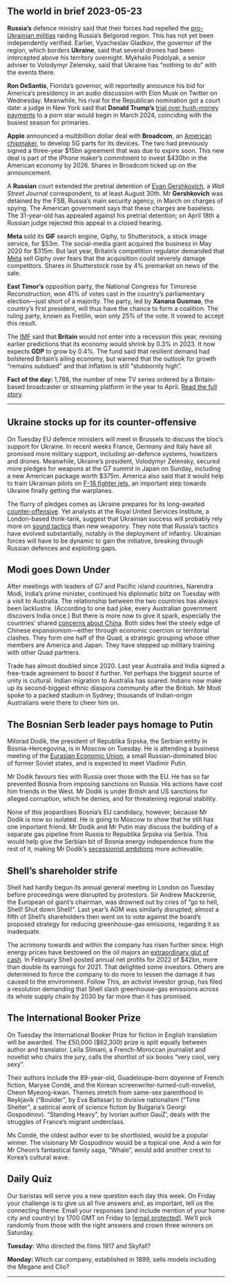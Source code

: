 ## The world in brief 2023-05-23

<strong>Russia’s</strong> defence ministry said that their forces had repelled the [pro-Ukrainian militias](https://www.economist.com/the-economist-explains/2023/05/23/who-are-the-pro-ukrainian-militias-raiding-russias-belgorod-region) raiding Russia’s Belgorod region. This has not yet been independently verified. Earlier, Vyacheslav Gladkov, the governor of the region, which borders <strong>Ukraine</strong>, said that several drones had been intercepted above his territory overnight. Mykhailo Podolyak, a senior adviser to Volodymyr Zelensky, said that Ukraine has “nothing to do” with the events there. 

<strong>Ron DeSantis</strong>, Florida’s governor, will reportedly announce his bid for America’s presidency in an audio discussion with Elon Musk on Twitter on Wednesday. Meanwhile, his rival for the Republican nomination got a court date: a judge in New York said that <strong>Donald Trump’s</strong> [trial over hush-money payments](https://www.economist.com/leaders/2023/03/30/prosecuting-donald-trump-over-stormy-daniels-looks-like-a-mistake) to a porn star would begin in March 2024, coinciding with the busiest season for primaries.

<strong>Apple</strong> announced a multibillion dollar deal with<strong> Broadcom</strong>, an [American chipmaker](https://www.economist.com/business/2022/05/26/will-a-chipmaking-giants-60bn-bet-on-software-pay-off), to develop 5G parts for its devices. The two had previously signed a three-year $15bn agreement that was due to expire soon. This new deal is part of the iPhone maker’s commitment to invest $430bn in the American economy by 2026. Shares in Broadcom ticked up on the announcement.

A <strong>Russian</strong> court extended the pretrial detention of [Evan Gershkovich](https://www.economist.com/europe/2023/03/30/the-kremlin-escalates-its-war-on-truth), a <em>Wall Street Journal </em>correspondent<em>, </em>to at least August 30th. Mr <strong>Gershkovich</strong> was detained by the FSB, Russia’s main security agency, in March on charges of spying. The American government says that these charges are baseless. The 31-year-old has appealed against his pretrial detention; on April 18th a Russian judge rejected this appeal in a closed hearing.

<strong>Meta </strong>sold its <strong>GIF </strong>search engine, Giphy, to Shutterstock, a stock image service, for $53m. The social-media giant acquired the business in May 2020 for $315m. But last year, Britain’s competition regulator demanded that [Meta](https://www.economist.com/business/2023/02/02/things-are-looking-up-for-meta) sell Giphy over fears that the acquisition could severely damage competitors. Shares in Shutterstock rose by 4% premarket on news of the sale.

<strong>East Timor’s</strong> opposition party, the National Congress for Timorese Reconstruction, won 41% of votes cast in the country’s parliamentary election—just short of a majority. The party, led by <strong>Xanana Gusmao</strong>, the country’s first president, will thus have the chance to form a coalition. The ruling party, known as Fretilin, won only 25% of the vote. It vowed to accept this result. 

The [IMF](https://www.economist.com/finance-and-economics/2023/04/04/the-imf-faces-a-nightmarish-identity-crisis) said that<strong> Britain </strong>would not enter into a recession this year, revising earlier predictions that its economy would shrink by 0.3% in 2023. It now expects <strong>GDP</strong> to grow by 0.4%. The fund said that resilient demand had bolstered Britain’s ailing economy, but warned that the outlook for growth “remains subdued” and that inflation is still “stubbornly high”. 

<strong>Fact of the day: </strong>1,788, the number of new TV series ordered by a Britain-based broadcaster or streaming platform in the year to April. [Read the full story](https://www.economist.com/britain/2023/05/21/with-hollywood-on-strike-foreign-shows-enjoy-the-limelight).

----------

## Ukraine stocks up for its counter-offensive

On Tuesday EU defence ministers will meet in Brussels to discuss the bloc’s support for Ukraine. In recent weeks France, Germany and Italy have all promised more military support, including air-defence systems, howitzers and drones. Meanwhile, Ukraine’s president, Volodymyr Zelensky, secured more pledges for weapons at the G7 summit in Japan on Sunday, including a new American package worth $375m. America also said that it would help to train Ukrainian pilots on [F-16 fighter jets](https://www.economist.com/the-economist-explains/2023/02/01/why-does-ukraine-want-western-jets-and-will-it-get-them), an important step towards Ukraine finally getting the warplanes.

The flurry of pledges comes as Ukraine prepares for its long-awaited [counter-offensive](https://www.economist.com/europe/2023/05/12/a-renewed-push-on-bakhmut-fuels-rumours-of-a-ukrainian-counter-offensive). Yet analysts at the Royal United Services Institute, a London-based think-tank, suggest that Ukrainian success will probably rely more on [sound tactics](https://www.economist.com/europe/2023/05/21/russias-army-is-learning-on-the-battlefield) than new weaponry. They note that Russia’s tactics have evolved substantially, notably in the deployment of infantry. Ukrainian forces will have to be dynamic to gain the initiative, breaking through Russian defences and exploiting gaps. 

## Modi goes Down Under

After meetings with leaders of G7 and Pacific island countries, Narendra Modi, India’s prime minister, continued his diplomatic blitz on Tuesday with a visit to Australia. The relationship between the two countries has always been lacklustre. (According to one bad joke, every Australian government discovers India once.) But there is more now to give it spark, especially the countries’ shared [concerns about China](https://www.economist.com/asia/2023/04/25/fearing-china-australia-rethinks-its-defence-strategy). Both sides feel the steely edge of Chinese expansionism—either through economic coercion or territorial clashes. They form one half of the Quad, a strategic grouping whose other members are America and Japan. They have stepped up military training with other Quad partners.

Trade has almost doubled since 2020. Last year Australia and India signed a free-trade agreement to boost it further. Yet perhaps the biggest source of unity is cultural. Indian migration to Australia has soared: Indians now make up its second-biggest ethnic diaspora community after the British. Mr Modi spoke to a packed stadium in Sydney; thousands of Indian-origin Australians were there to cheer him on. 

## The Bosnian Serb leader pays homage to Putin

Milorad Dodik, the president of Republika Srpska, the Serbian entity in Bosnia-Hercegovina, is in Moscow on Tuesday. He is attending a business meeting of the [Eurasian Economic Union](https://www.economist.com/banyan/2014/05/30/where-three-is-a-crowd), a small Russian-dominated bloc of former Soviet states, and is expected to meet Vladimir Putin. 

Mr Dodik favours ties with Russia over those with the EU. He has so far prevented Bosnia from imposing sanctions on Russia. His actions have cost him friends in the West. Mr Dodik is under British and US sanctions for alleged corruption, which he denies, and for threatening regional stability. 

None of this jeopardises Bosnia’s EU candidacy, however, because Mr Dodik is now so isolated. He is going to Moscow to show that he still has one important friend. Mr Dodik and Mr Putin may discuss the building of a separate gas pipeline from Russia to Republika Srpska via Serbia. This would help give the Serbian bit of Bosnia energy independence from the rest of it, making Mr Dodik’s [secessionist ambitions](https://www.economist.com/europe/2022/02/12/bosnia-is-on-the-brink-of-falling-apart-again) more achievable. 

## Shell’s shareholder strife

Shell had hardly begun its annual general meeting in London on Tuesday before proceedings were disrupted by protestors. Sir Andrew Mackzenie, the European oil giant’s chairman, was drowned out by cries of “go to hell, Shell! Shut down Shell!”. Last year’s AGM was similarly disrupted; almost a fifth of Shell’s shareholders then went on to vote against the board’s proposed strategy for reducing greenhouse-gas emissions, regarding it as inadequate. 

The acrimony towards and within the company has risen further since. High energy prices have bestowed on the oil majors an [extraordinary glut of cash](https://www.economist.com/business/2023/02/06/where-on-earth-is-big-oil-spending-its-150bn-profit-bonanza). In February Shell posted annual net profits for 2022 of $42bn, more than double its earnings for 2021. That delighted some investors. Others are determined to force the company to do more to lessen the damage it has caused to the environment. Follow This, an activist investor group, has filed a resolution demanding that Shell slash greenhouse-gas emissions across its whole supply chain by 2030 by far more than it has promised. 

## The International Booker Prize

On Tuesday the International Booker Prize for fiction in English translation will be awarded. The £50,000 ($62,300) prize is split equally between author and translator. Leïla Slimani, a French-Moroccan journalist and novelist who chairs the jury, calls the shortlist of six books “very cool, very sexy”. 

Their authors include the 89-year-old, Guadeloupe-born doyenne of French fiction, Maryse Condé, and the Korean screenwriter-turned-cult-novelist, Cheon Myeong-kwan. Themes stretch from same-sex parenthood in Reykjavik (“Boulder”, by Eva Baltasar) to divisive nationalism (“Time Shelter”, a satirical work of science fiction by Bulgaria’s Georgi Gospodinov). “Standing Heavy”, by Ivorian author GauZ’, deals with the struggles of France’s migrant underclass. 

Ms Condé, the oldest author ever to be shortlisted, would be a popular winner. The visionary Mr Gospodinov would be a topical one. And a win for Mr Cheon’s fantastical family saga, “Whale”, would add another crest to Korea’s cultural wave.

## Daily Quiz

Our baristas will serve you a new question each day this week. On Friday your challenge is to give us all five answers and, as important, tell us the connecting theme. Email your responses (and include mention of your home city and country) by 1700 GMT on Friday to [<span class="__cf_email__" data-cfemail="f6a7839f8cb385868493858599b693959998999b9f8582d895999b">[email&#160;protected]</span>](https://mail.google.com/mail/?view=cm&amp;fs=1&amp;tf=1&amp;to=QuizEspresso@economist.com). We’ll pick randomly from those with the right answers and crown three winners on Saturday.

<strong>Tuesday:</strong> Who directed the films 1917 and Skyfall?

<strong>Monday: </strong>Which car company, established in 1899, sells models including the Megane and Clio?

----------
